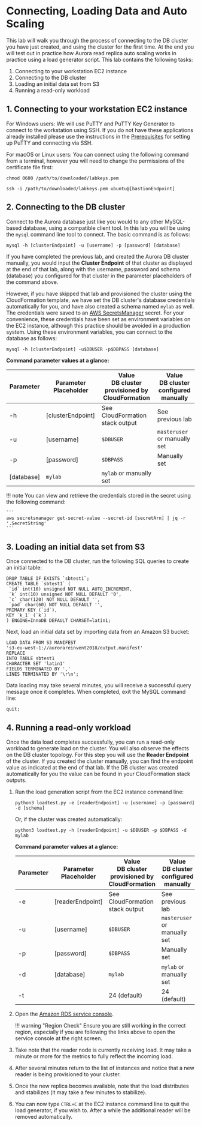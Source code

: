 # Connecting, Loading Data and Auto Scaling

This lab will walk you through the process of connecting to the DB cluster you have just created, and using the cluster for the first time. At the end you will test out in practice how Aurora read replica auto scaling works in practice using a load generator script. This lab contains the following tasks:

1. Connecting to your workstation EC2 instance
2. Connecting to the DB cluster
3. Loading an initial data set from S3
4. Running a read-only workload


## 1. Connecting to your workstation EC2 instance

For Windows users: We will use PuTTY and PuTTY Key Generator to connect to the workstation using SSH. If you do not have these applications already installed please use the instructions in the [Prerequisites](/modules/prerequisites/#3-install-an-ssh-client-windows-users) for setting up PuTTY and connecting via SSH.

For macOS or Linux users: You can connect using the following command from a terminal, however you will need to change the permissions of the certificate file first:

```
chmod 0600 /path/to/downloaded/labkeys.pem

ssh -i /path/to/downloaded/labkeys.pem ubuntu@[bastionEndpoint]
```


## 2. Connecting to the DB cluster

Connect to the Aurora database just like you would to any other MySQL-based database, using a compatible client tool. In this lab you will be using the `mysql` command line tool to connect. The basic command is as follows:

```
mysql -h [clusterEndpoint] -u [username] -p [password] [database]
```

If you have completed the previous lab, and created the Aurora DB cluster manually, you would input the **Cluster Endpoint** of that cluster as displayed at the end of that lab, along with the username, password and schema (database) you configured for that cluster in the parameter placeholders of the command above.

However, if you have skipped that lab and provisioned the cluster using the CloudFormation template, we have set the DB cluster's database credentials automatically for you, and have also created a schema named `mylab` as well. The credentials were saved to an <a href="https://docs.aws.amazon.com/secretsmanager/latest/userguide/intro.html" target="_blank">AWS SecretsManager</a> secret. For your convenience, these credentials have been set as environment variables on the EC2 instance, although this practice should be avoided in a production system. Using these environment variables, you can connect to the database as follows:

```
mysql -h [clusterEndpoint] -u$DBUSER -p$DBPASS [database]
```

**Command parameter values at a glance:**

Parameter | Parameter Placeholder | Value<br/>DB cluster provisioned by CloudFormation | Value<br/>DB cluster configured manually
--- | --- | --- | ---
-h | [clusterEndpoint] | See CloudFormation stack output | See previous lab
-u | [username] | `$DBUSER` | `masteruser` or manually set
-p | [password] | `$DBPASS` | Manually set
| [database] | `mylab` | `mylab` or manually set

!!! note
    You can view and retrieve the credentials stored in the secret using the following command:

    ```
    aws secretsmanager get-secret-value --secret-id [secretArn] | jq -r '.SecretString'
    ```


## 3. Loading an initial data set from S3

Once connected to the DB cluster, run the following SQL queries to create an initial table:

```
DROP TABLE IF EXISTS `sbtest1`;
CREATE TABLE `sbtest1` (
 `id` int(10) unsigned NOT NULL AUTO_INCREMENT,
 `k` int(10) unsigned NOT NULL DEFAULT '0',
 `c` char(120) NOT NULL DEFAULT '',
 `pad` char(60) NOT NULL DEFAULT '',
PRIMARY KEY (`id`),
KEY `k_1` (`k`)
) ENGINE=InnoDB DEFAULT CHARSET=latin1;
```

Next, load an initial data set by importing data from an Amazon S3 bucket:

```
LOAD DATA FROM S3 MANIFEST
's3-eu-west-1://aurorareinvent2018/output.manifest'
REPLACE
INTO TABLE sbtest1
CHARACTER SET 'latin1'
FIELDS TERMINATED BY ','
LINES TERMINATED BY '\r\n';
```

Data loading may take several minutes, you will receive a successful query message once it completes. When completed, exit the MySQL command line:

```
quit;
```


## 4. Running a read-only workload

Once the data load completes successfully, you can run a read-only workload to generate load on the cluster. You will also observe the effects on the DB cluster topology. For this step you will use the **Reader Endpoint** of the cluster. If you created the cluster manually, you can find the endpoint value as indicated at the end of that lab. If the DB cluster was created automatically for you the value can be found in your CloudFormation stack outputs.

1. Run the load generation script from the EC2 instance command line:

    ```
    python3 loadtest.py -e [readerEndpoint] -u [username] -p [password] -d [schema]
    ```

    Or, if the cluster was created automatically:

    ```
    python3 loadtest.py -h [readerEndpoint] -u $DBUSER -p $DBPASS -d mylab
    ```

    **Command parameter values at a glance:**

    Parameter | Parameter Placeholder | Value<br/>DB cluster provisioned by CloudFormation | Value<br/>DB cluster configured manually
    --- | --- | --- | ---
    -e | [readerEndpoint] | See CloudFormation stack output | See previous lab
    -u | [username] | `$DBUSER` | `masteruser` or manually set
    -p | [password] | `$DBPASS` | Manually set
    -d | [database] | `mylab` | `mylab` or manually set
    -t |  | 24 (default) | 24 (default)

2.	Open the <a href="https://us-west-2.console.aws.amazon.com/rds/home?region=us-west-2" target="_blank">Amazon RDS service console</a>.

    !!! warning "Region Check"
        Ensure you are still working in the correct region, especially if you are following the links above to open the service console at the right screen.

3.	Take note that the reader node is currently receiving load. It may take a minute or more for the metrics to fully reflect the incoming load.

4.	After several minutes return to the list of instances and notice that a new reader is being provisioned to your cluster.

5.	Once the new replica becomes available, note that the load distributes and stabilizes (it may take a few minutes to stabilize).

6.	You can now type `CTRL+C` at the EC2 instance command line to quit the load generator, if you wish to. After a while the additional reader will be removed automatically.
